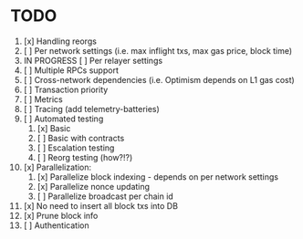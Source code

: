 # TODO

1. [x] Handling reorgs
2. [ ] Per network settings (i.e. max inflight txs, max gas price, block time)
3. IN PROGRESS [ ] Per relayer settings
4. [ ] Multiple RPCs support
5. [ ] Cross-network dependencies (i.e. Optimism depends on L1 gas cost)
6. [ ] Transaction priority
7. [ ] Metrics
8. [ ] Tracing (add telemetry-batteries)
9. [ ] Automated testing
   1. [x] Basic
   2. [ ] Basic with contracts
   3. [ ] Escalation testing
   4. [ ] Reorg testing (how?!?)
10. [x] Parallelization:
    1.  [x] Parallelize block indexing - depends on per network settings
    2.  [x] Parallelize nonce updating
    3.  [ ] Parallelize broadcast per chain id
11. [x] No need to insert all block txs into DB
12. [x] Prune block info
13. [ ] Authentication


